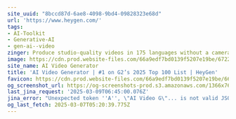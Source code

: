 ```yaml
---
site_uuid: "8bccd87d-6ae8-4098-9bd4-09828323e68d"
url: 'https://www.heygen.com/'
tags:
- AI-Toolkit
- Generative-AI
- gen-ai--video
zinger: Produce studio-quality videos in 175 languages without a camera or crew.
image: https://cdn.prod.website-files.com/66a9edf7bd0139f5207e19be/6722642f01b5171be0920f3f_HeyGen_AI-Video_Generator-Platform.png
site_name: AI Video Generator
title: 'AI Video Generator | #1 on G2’s 2025 Top 100 List | HeyGen'
favicon: https://cdn.prod.website-files.com/66a9edf7bd0139f5207e19be/66e1990792d6eb444aa7dccc_HeyGenFavicon-1%20(1)%201.svg
og_screenshot_url: https://og-screenshots-prod.s3.amazonaws.com/1366x768/80/false/c0fadff54acb974981c2160509946bb429736ff7bee1b8892218f022386d33b8.jpeg
last_jina_request: '2025-03-09T06:45:00.076Z'
jina_error: "Unexpected token ''A'', \"AI Video G\"... is not valid JSON"
og_last_fetch: 2025-03-07T05:20:39.775Z
---
```


